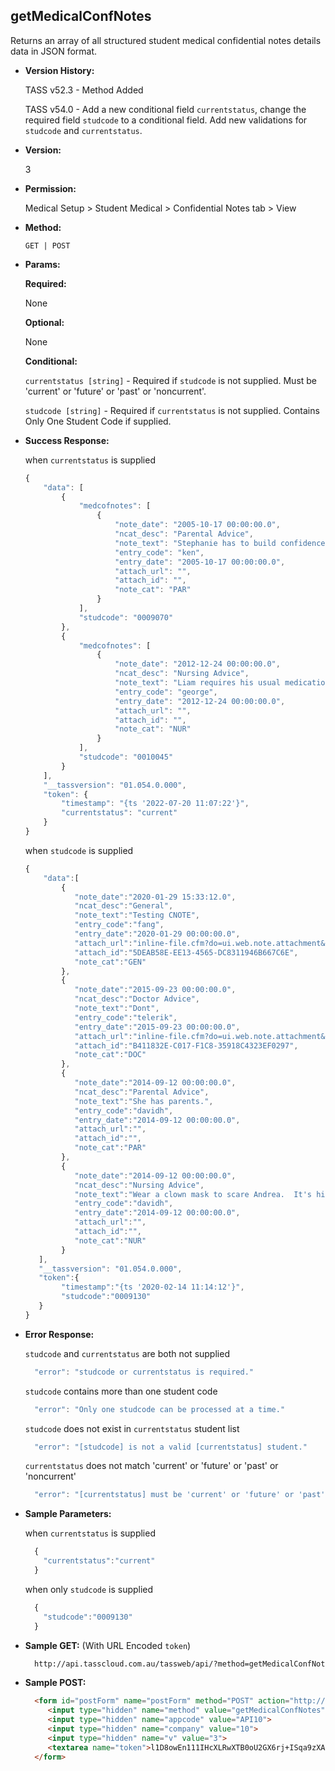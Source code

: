 **getMedicalConfNotes**
----
  Returns an array of all structured student medical confidential notes details data in JSON format.
  
* **Version History:**

  TASS v52.3 - Method Added

  TASS v54.0 - Add a new conditional field `currentstatus`, change the required field `studcode` to a conditional field. Add new validations for `studcode` and `currentstatus`.

* **Version:**

  3

* **Permission:**

  Medical Setup > Student Medical > Confidential Notes tab > View

* **Method:**

  `GET | POST`
  
*  **Params:**

   **Required:**
 
   None

   **Optional:**

   None

   **Conditional:**

    `currentstatus [string]` - Required if `studcode` is not supplied. Must be 'current' or 'future' or 'past' or 'noncurrent'.

    `studcode [string]` - Required if `currentstatus` is not supplied. Contains Only One Student Code if supplied.

* **Success Response:**

    when `currentstatus` is supplied
    ```javascript
    {
        "data": [
            {
                "medcofnotes": [
                    {
                        "note_date": "2005-10-17 00:00:00.0",
                        "ncat_desc": "Parental Advice",
                        "note_text": "Stephanie has to build confidence when using NovoPen.",
                        "entry_code": "ken",
                        "entry_date": "2005-10-17 00:00:00.0",
                        "attach_url": "",
                        "attach_id": "",
                        "note_cat": "PAR"
                    }
                ],
                "studcode": "0009070"
            },
            {
                "medcofnotes": [
                    {
                        "note_date": "2012-12-24 00:00:00.0",
                        "ncat_desc": "Nursing Advice",
                        "note_text": "Liam requires his usual medication.",
                        "entry_code": "george",
                        "entry_date": "2012-12-24 00:00:00.0",
                        "attach_url": "",
                        "attach_id": "",
                        "note_cat": "NUR"
                    }
                ],
                "studcode": "0010045"
            }
        ],
        "__tassversion": "01.054.0.000",
        "token": {
            "timestamp": "{ts '2022-07-20 11:07:22'}",
            "currentstatus": "current"
        }
    }
    ```

    when `studcode` is supplied
    ```javascript
    { 
        "data":[ 
            { 
               "note_date":"2020-01-29 15:33:12.0",
               "ncat_desc":"General",
               "note_text":"Testing CNOTE",
               "entry_code":"fang",
               "entry_date":"2020-01-29 00:00:00.0",
               "attach_url":"inline-file.cfm?do=ui.web.note.attachment&entity_code=0009130&entity_type=M&note_cat=GEN&note_date=2020-01-29 15:33:12.0&notetype=confidential",
               "attach_id":"5DEAB58E-EE13-4565-DC8311946B667C6E",
               "note_cat":"GEN"
            },
            { 
               "note_date":"2015-09-23 00:00:00.0",
               "ncat_desc":"Doctor Advice",
               "note_text":"Dont",
               "entry_code":"telerik",
               "entry_date":"2015-09-23 00:00:00.0",
               "attach_url":"inline-file.cfm?do=ui.web.note.attachment&entity_code=0009130&entity_type=M&note_cat=DOC&note_date=2015-09-23 00:00:00.0&notetype=confidential",
               "attach_id":"B411832E-C017-F1C8-35918C4323EF0297",
               "note_cat":"DOC"
            },
            { 
               "note_date":"2014-09-12 00:00:00.0",
               "ncat_desc":"Parental Advice",
               "note_text":"She has parents.",
               "entry_code":"davidh",
               "entry_date":"2014-09-12 00:00:00.0",
               "attach_url":"",
               "attach_id":"",
               "note_cat":"PAR"
            },
            { 
               "note_date":"2014-09-12 00:00:00.0",
               "ncat_desc":"Nursing Advice",
               "note_text":"Wear a clown mask to scare Andrea.  It's hilarious.",
               "entry_code":"davidh",
               "entry_date":"2014-09-12 00:00:00.0",
               "attach_url":"",
               "attach_id":"",
               "note_cat":"NUR"
            }
       ],
       "__tassversion": "01.054.0.000",
       "token":{ 
            "timestamp":"{ts '2020-02-14 11:14:12'}",
            "studcode":"0009130"
       }
    }
    ```
 
* **Error Response:**

    `studcode` and `currentstatus` are both not supplied
    ```javascript
      "error": "studcode or currentstatus is required."
    ```

    `studcode` contains more than one student code
    ```javascript
      "error": "Only one studcode can be processed at a time."
    ```

    `studcode` does not exist in `currentstatus` student list
    ```javascript
      "error": "[studcode] is not a valid [currentstatus] student."
    ```

    `currentstatus` does not match 'current' or 'future' or 'past' or 'noncurrent'
    ```javascript
      "error": "[currentstatus] must be 'current' or 'future' or 'past' or 'noncurrent'."
    ```

* **Sample Parameters:**

    when `currentstatus` is supplied
  ```javascript
    {
      "currentstatus":"current"
    }
  ```

    when only `studcode` is supplied
  ```javascript
    {
      "studcode":"0009130"
    }
  ```

* **Sample GET:** (With URL Encoded `token`)

  ```HTML
    http://api.tasscloud.com.au/tassweb/api/?method=getMedicalConfNotes&appcode=API10&company=10&v=3&token=l1D8owEn111IHcXLRwXTB0oU2GX6rj%2BISqa9zXA8We3J3mwgjW5pdUvFK3%2FIZ4mJ4bMyfKTmEoup%2B3tTE9GeLQ%3D%3D
  ```
  
* **Sample POST:**

  ```HTML
    <form id="postForm" name="postForm" method="POST" action="http://api.tasscloud.com.au/tassweb/api/">
       <input type="hidden" name="method" value="getMedicalConfNotes">
       <input type="hidden" name="appcode" value="API10">
       <input type="hidden" name="company" value="10">
       <input type="hidden" name="v" value="3">
       <textarea name="token">l1D8owEn111IHcXLRwXTB0oU2GX6rj+ISqa9zXA8We3J3mwgjW5pdUvFK3/IZ4mJ4bMyfKTmEoup+3tTE9GeLQ==</textarea>
    </form>
  ```
